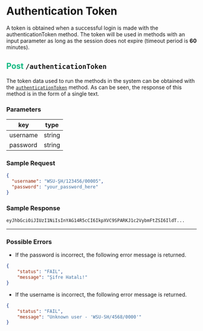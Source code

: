 # Authentication Token
A token is obtained when a successful login is made with the authenticationToken method. The token will be used in methods with an input parameter as long as the session does not expire (timeout period is **60** minutes).

## <span style="color:#10b981">Post</span> `/authenticationToken`
The token data used to run the methods in the system can be obtained with the [`authenticationToken`](/guide/authentication-token.md) method. As can be seen, the response of this method is in the form of a single text.

### Parameters
| key      | type   |
|----------|--------|
| username | string |
| password | string |


### Sample Request
```json
{
  "username": "WSU-ŞH/123456/00005",
  "password": "your_password_here"
}
```
### Sample Response
```txt
eyJhbGciOiJIUzI1NiIsInYAG14R5cCI6IkpXVC9SPARKJ1c2VybmFtZSI6IldT...
```
---

### Possible Errors
- If the password is incorrect, the following error message is returned.
```json
{
    "status": "FAIL",
    "message": "Şifre Hatalı!"
}
```
- If the username is incorrect, the following error message is returned.
```json
{
    "status": "FAIL",
    "message": "Unknown user - 'WSU-SH/4568/0000'"
}
```